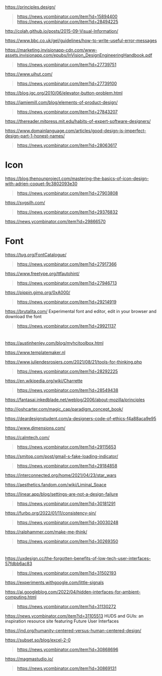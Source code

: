 https://principles.design/
> https://news.ycombinator.com/item?id=15894400
> https://news.ycombinator.com/item?id=28494225

http://colah.github.io/posts/2015-09-Visual-Information/

https://www.bbc.co.uk/gel/guidelines/how-to-write-useful-error-messages

https://marketing.invisionapp-cdn.com/www-assets.invisionapp.com/epubs/InVision_DesignEngineeringHandbook.pdf
> https://news.ycombinator.com/item?id=27739751

https://www.uihut.com/
> https://news.ycombinator.com/item?id=27739100

https://blog.jgc.org/2010/06/elevator-button-problem.html

https://jamiemill.com/blog/elements-of-product-design/
> https://news.ycombinator.com/item?id=27843207

https://thereader.mitpress.mit.edu/habits-of-expert-software-designers/

https://www.domainlanguage.com/articles/good-design-is-imperfect-design-part-1-honest-names/
> https://news.ycombinator.com/item?id=28063617

# Icon
https://blog.thenounproject.com/mastering-the-basics-of-icon-design-with-adrien-coquet-9c3802093e30
> https://news.ycombinator.com/item?id=27903808

https://svgsilh.com/
> https://news.ycombinator.com/item?id=29376832

https://news.ycombinator.com/item?id=29866570

# Font
https://tug.org/FontCatalogue/
> https://news.ycombinator.com/item?id=27917366

https://www.freetype.org/ttfautohint/
> https://news.ycombinator.com/item?id=27946713

https://pippin.gimp.org/0xA000/
> https://news.ycombinator.com/item?id=29214919

https://brutalita.com/ Experimental font and editor, edit in your browser and download the font
> https://news.ycombinator.com/item?id=29921137

#
https://austinhenley.com/blog/myhcitoolbox.html

https://www.templatemaker.nl

https://www.juliendesrosiers.com/2021/08/21/tools-for-thinking.php
> https://news.ycombinator.com/item?id=28292225

https://en.wikipedia.org/wiki/Charrette
> https://news.ycombinator.com/item?id=28549438

https://fantasai.inkedblade.net/weblog/2006/about-mozilla/principles

http://joshcarter.com/magic_cap/paradigm_concept_book/

https://deardesignstudent.com/a-designers-code-of-ethics-f4a88aca9e95

https://www.dimensions.com/

https://calmtech.com/
> https://news.ycombinator.com/item?id=29115653

https://smitop.com/post/gmail-s-fake-loading-indicator/
> https://news.ycombinator.com/item?id=29184858

https://interconnected.org/home/2021/04/23/star_wars

https://aesthetics.fandom.com/wiki/Liminal_Space

https://linear.app/blog/settings-are-not-a-design-failure
> https://news.ycombinator.com/item?id=30181291

https://furbo.org/2022/01/11/consistency-sin/
> https://news.ycombinator.com/item?id=30030248

https://ralphammer.com/make-me-think/
> https://news.ycombinator.com/item?id=30269350

#
https://uxdesign.cc/the-forgotten-benefits-of-low-tech-user-interfaces-57fdbb6ac83
> https://news.ycombinator.com/item?id=31502193

https://experiments.withgoogle.com/little-signals

https://ai.googleblog.com/2022/04/hidden-interfaces-for-ambient-computing.html
> https://news.ycombinator.com/item?id=31130272

https://news.ycombinator.com/item?id=31105513 HUDS and GUIs: an inspiration resource site featuring Future User Interfaces

https://jnd.org/humanity-centered-versus-human-centered-design/

https://subset.so/blog/excel-2-0
> https://news.ycombinator.com/item?id=30868696

https://magmastudio.io/
> https://news.ycombinator.com/item?id=30869131
